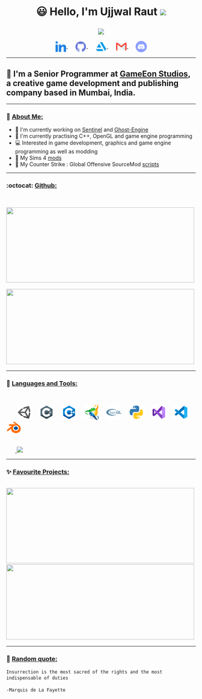 <h1>
<p align = "center">
  😃 Hello, I'm Ujjwal Raut <img src="https://media.giphy.com/media/hvRJCLFzcasrR4ia7z/giphy.gif" width="28">
</p>
</h1>
<p align = "center">
  <img src = "https://readme-typing-svg.herokuapp.com?color=6AF700&center=true&vCenter=true&width=500&lines=Senior+Programmer+at+GameEon+Studios;2%2B+years+of+experience">
</p>

<p align = center>
<a href="https://www.linkedin.com/in/ujjwal-raut-cybernethacker14/">
  <img align="center" alt="UjjwalRaut|LinkedIn" width="30px" src="images/linkedin.png"/>
</a>&nbsp;&nbsp;&nbsp;&nbsp;
<a href="https://github.com/CybernetHacker14/">
  <img align="center" alt="UjjwalRaut|GitHub" width="30px" src="images/github.png"/>
</a>&nbsp;&nbsp;&nbsp;&nbsp;
<a href="https://cybernethacker14.artstation.com/">
  <img align="center" alt="UjjwalRaut|ArtStation" width="30px" src="images/artstation.png"/>
</a>&nbsp;&nbsp;&nbsp;&nbsp;
<a href="mailto:ujjwalraut.14@gmail.com">
  <img align="center" alt="UjjwalRaut|Gmail" width="30px" src="images/gmail.png"/>
</a>&nbsp;&nbsp;&nbsp;&nbsp;
<img align="center" title="CybernetHacker14#1420" alt="UjjwalRaut|Discord" width="30px" src="images/discord.png"/>
<br/>

***

## 🏢 I'm a Senior Programmer at [GameEon Studios](https://gameeon.in/), a creative game development and publishing company based in Mumbai, India.

***

### 👔 <ins>About Me:</ins>

- 🔭 I'm currently working on [Sentinel](https://github.com/CybernetHacker14/Sentinel) and [Ghost-Engine](https://github.com/CybernetHacker14/Ghost-Engine)
- 🌱 I'm currently practising C++, OpenGL and game engine programming
- 💻 Interested in game development, graphics and game engine programming as well as modding
- 🔷 My Sims 4 [mods](https://modthesims.info/m/8469309)
- 🔫 My Counter Strike : Global Offensive SourceMod [scripts](https://github.com/CybernetHacker14/SourceScripts)

***

### :octocat: <ins>Github:</ins>
<br/>
<p align = "left">
  <a href = "https://github.com/CybernetHacker14">
    <img width = "500em" height = "200em" src = "https://github-readme-stats.cybernethacker14.vercel.app/api?username=CybernetHacker14&show_icons=true&include_all_commit=true&count_private=true&theme=radical"/>
  </a>
</p>

<p align = "left">
  <a href = "https://github.com/CybernetHacker14">
    <img width = "500em" height = "200em" src="http://github-readme-streak-stats.herokuapp.com?user=CybernetHacker14&theme=radical&hide_border=false"/>
  </a>
</p>

***

### 🔧 <ins>Languages and Tools:</ins>
<br/>
<p>
&nbsp;&nbsp;&nbsp;&nbsp;&nbsp;&nbsp;
<img align="center" alt="UjjwalRaut|Unity" width="40px" src="images/unity.png"/>&nbsp;&nbsp;&nbsp;&nbsp;
<img align="center" alt="UjjwalRaut|C#" width="40px" src="images/csharp.png"/>&nbsp;&nbsp;&nbsp;&nbsp;
<img align="center" alt="UjjwalRaut|C++" width="40px" src="images/c++.png"/>&nbsp;&nbsp;&nbsp;&nbsp;
<img align="center" alt="UjjwalRaut|Premake" width="40px" src="images/premake.png"/>&nbsp;&nbsp;&nbsp;&nbsp;
<img align="center" alt="UjjwalRaut|OpenGL" width="40px" src="images/opengl.png"/>&nbsp;&nbsp;&nbsp;&nbsp;
<img align="center" alt="UjjwalRaut|Python" width="40px" src="images/python.png"/>&nbsp;&nbsp;&nbsp;&nbsp;
<img align="center" alt="UjjwalRaut|VS" width="40px" src="images/visualstudio.png"/>&nbsp;&nbsp;&nbsp;&nbsp;
<img align="center" alt="UjjwalRaut|VSCode" width="40px" src="images/vscode.png"/>&nbsp;&nbsp;&nbsp;&nbsp;
<img align="center" alt="UjjwalRaut|Blender" width="40px" src="images/blender.png"/>&nbsp;&nbsp;&nbsp;&nbsp;
</p>

<p align = "left">
  <br/>
  &nbsp;&nbsp;&nbsp;&nbsp;&nbsp;&nbsp;<a href = "https://github.com/CybernetHacker14">
    <img height = "200em" src = "https://github-readme-stats.cybernethacker14.vercel.app/api/top-langs/?username=CybernetHacker14&layout=compact&langs_count=8&theme=radical"/>
  </a>
</p>

***

### ✨ <ins>Favourite Projects:</ins>
<br/>
<a href = "https://github.com/CybernetHacker14/Ghost-Engine">
  <img width = "500px" height = "200px" src = "https://github-readme-stats.cybernethacker14.vercel.app/api/pin/?username=CybernetHacker14&repo=Ghost-Engine&theme=radical"/>
</a>
<br/>
<a href = "https://github.com/CybernetHacker14/Hazel">
  <img width = "500em" height = "200px" src = "https://github-readme-stats.cybernethacker14.vercel.app/api/pin/?username=CybernetHacker14&repo=Hazel&theme=radical"/>
</a>

***

### :thought_balloon: <ins>Random quote:</ins>

```
Insurrection is the most sacred of the rights and the most indispensable of duties

-Marquis de La Fayette
```